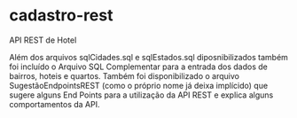 # cadastro-rest
API REST de Hotel

Além dos arquivos sqlCidades.sql e sqlEstados.sql diposnibilizados também foi incluído o Arquivo SQL Complementar para a entrada dos dados de bairros, hoteis e quartos.
Também foi disponibilizado o arquivo SugestãoEndpointsREST (como o próprio nome já deixa implícido) que sugere alguns End Points para a utilização da API REST e explica alguns comportamentos da API.
